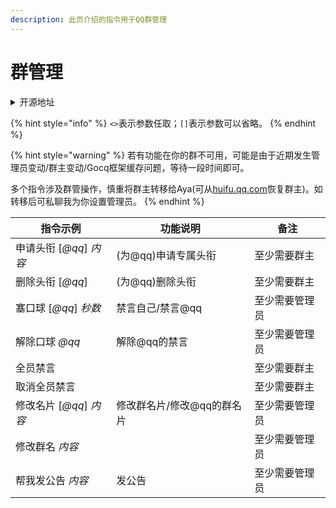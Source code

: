 ```yaml
---
description: 此页介绍的指令用于QQ群管理
---
```


# 群管理

<details>

<summary>开源地址</summary>

[https://github.com/pcrbot/group-manager](https://github.com/pcrbot/group-manager)

</details>

{% hint style="info" %}
`<>`表示参数任取；`[]`表示参数可以省略。
{% endhint %}

{% hint style="warning" %}
若有功能在你的群不可用，可能是由于近期发生管理员变动/群主变动/Gocq框架缓存问题，等待一段时间即可。&#x20;

多个指令涉及群管操作，慎重将群主转移给Aya(可从[huifu.qq.com](https://huifu.qq.com)恢复群主)。如转移后可私聊我为你设置管理员。
{% endhint %}

| 指令示例                | 功能说明            | 备注      |
| ------------------- | --------------- | ------- |
| 申请头衔 \[_@qq_] _内容_  | (为@qq)申请专属头衔    | 至少需要群主  |
| 删除头衔 \[_@qq_]       | (为@qq)删除头衔      | 至少需要群主  |
| 塞口球 \[_@qq_] _秒数_   | 禁言自己/禁言@qq      | 至少需要管理员 |
| 解除口球 _@qq_          | 解除@qq的禁言        | 至少需要管理员 |
| 全员禁言                |                 | 至少需要群主  |
| 取消全员禁言              |                 | 至少需要群主  |
| 修改名片 \[_@qq_] _内容_  | 修改群名片/修改@qq的群名片 | 至少需要管理员 |
| 修改群名 _内容_           |                 | 至少需要管理员 |
| 帮我发公告 _内容_          | 发公告             | 至少需要管理员 |

